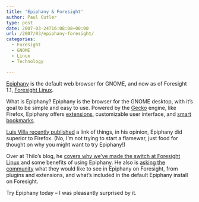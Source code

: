 ```yaml
---
title: 'Epiphany & Foresight'
author: Paul Cutler
type: post
date: 2007-03-24T16:08:08+00:00
url: /2007/03/epiphany-foresight/
categories:
  - Foresight
  - GNOME
  - Linux
  - Technology

---
```

[Epiphany][1] is the default web browser for GNOME, and now as of Foresight 1.1, [Foresight Linux][2].

What is Epiphany? Epiphany is the browser for the GNOME desktop, with it&#8217;s goal to be simple and easy to use. Powered by the [Gecko][3] engine, like Firefox, Epiphany offers [extensions][4], customizable user interface, and [smart bookmarks][5].

[Luis Villa recently published][6] a link of things, in his opinion, Epiphany did superior to Firefox. (No, I&#8217;m not trying to start a flamewar, just food for thought on why you might want to try Epiphany!)

Over at Thilo&#8217;s blog, he [covers why we&#8217;ve made the switch at Foresight Linux][7] and some benefits of using Epiphany. He also is [asking the community][8] what they would like to see in Epiphany on Foresight, from plugins and extensions, and what&#8217;s included in the default Epiphany install on Foresight.

Try Epiphany today &#8211; I was pleasantly surprised by it.

 [1]: http://www.gnome.org/projects/epiphany/
 [2]: http://www.foresightlinux.org
 [3]: http://www.mozilla.org/newlayout/
 [4]: http://www.gnome.org/projects/epiphany/extensions
 [5]: http://www.gnome.org/projects/epiphany/smartbookmarks.html
 [6]: http://tieguy.org/blog/2007/03/19/firefox-nitpicks/
 [7]: http://flinux.wordpress.com/2007/03/03/foresight-chooses-epiphany-as-new-default-browser-on-upcoming-release/
 [8]: http://flinux.wordpress.com/2007/03/22/how-should-epiphany-work-on-foresight/